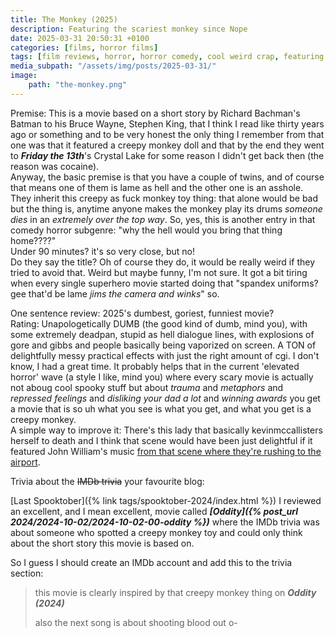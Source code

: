 ```yaml
---
title: The Monkey (2025)
description: Featuring the scariest monkey since Nope
date: 2025-03-31 20:50:31 +0100
categories: [films, horror films]
tags: [film reviews, horror, horror comedy, cool weird crap, featuring the most obnoxious people on earth, pretty metal, ñam ñam qué rico, they say the title]
media_subpath: "/assets/img/posts/2025-03-31/"
image:
    path: "the-monkey.png"
---
```

<span class="reviewsection">Premise:</span> This is a movie based on a short story by Richard Bachman's Batman to his Bruce Wayne, Stephen King, that I think I read like thirty years ago or something and to be very honest the only thing I remember from that one was that it featured a creepy monkey doll and that by the end they went to ***Friday the 13th***'s Crystal Lake for some reason I didn't get back then (the reason was cocaine).<br/>Anyway, the basic premise is that you have a couple of twins, and of course that means one of them is lame as hell and the other one is an asshole. They inherit this creepy as fuck monkey toy thing: that alone would be bad but the thing is, anytime anyone makes the monkey play its drums *someone dies* in an *extremely over the top way*. So, yes, this is another entry in that comedy horror subgenre: "why the hell would you bring that thing home????"<br/>
<span class="reviewsection">Under 90 minutes?</span> it's so very close, but no!<br/>
<span class="reviewsection">Do they say the title?</span> Oh of course they do, it would be really weird if they tried to avoid that. Weird but maybe funny, I'm not sure. It got a bit tiring when every single superhero movie started doing that "spandex uniforms? gee that'd be lame *jims the camera and winks*" so.

<span class="reviewsection">One sentence review:</span> 2025's dumbest, goriest, funniest movie?<br/>
<span class="reviewsection">Rating:</span> Unapologetically DUMB (the good kind of dumb, mind you), with some extremely deadpan, stupid as hell dialogue lines, with explosions of gore and gibbs and people basically being vaporized on screen. A TON of delightfully messy practical effects with just the right amount of cgi. I don't know, I had a great time. It probably helps that in the current 'elevated horror' wave (a style I like, mind you) where every scary movie is actually not aboug cool spooky stuff but about *trauma* and *metaphors* and *repressed feelings* and *disliking your dad a lot* and *winning awards* you get a movie that is so uh what you see is what you get, and what you get is a creepy monkey.<br/>
<span class="reviewsection">A simple way to improve it:</span> There's this lady that basically kevinmccallisters herself to death and I think that scene would have been just delightful if it featured John William's music [from that scene where they're rushing to the airport](https://www.youtube.com/watch?v=BGooy5Dk7qc).

<span class="reviewsection">Trivia about the ~~IMDb trivia~~ your favourite blog:</span>

[Last Spooktober]({% link tags/spooktober-2024/index.html %}) I reviewed an excellent, and I mean excellent, movie called ***[Oddity]({% post_url 2024/2024-10-02/2024-10-02-00-oddity %})***  where the IMDb trivia was about someone who spotted a creepy monkey toy and could only think about the short story this movie is based on.

So I guess I should create an IMDb account and add this to the trivia section:
> this movie is clearly inspired by that creepy monkey thing on ***Oddity (2024)***
>
> also the next song is about shooting blood out o-